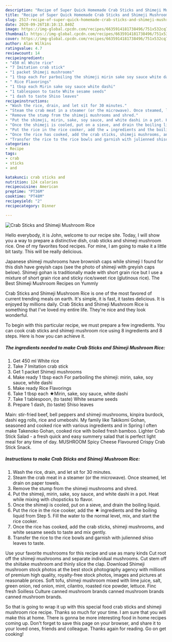 ```yaml
---
description: "Recipe of Super Quick Homemade Crab Sticks and Shimeji Mushroom Rice"
title: "Recipe of Super Quick Homemade Crab Sticks and Shimeji Mushroom Rice"
slug: 2517-recipe-of-super-quick-homemade-crab-sticks-and-shimeji-mushroom-rice
date: 2020-09-26T18:10:13.840Z
image: https://img-global.cpcdn.com/recipes/6635914181738496/751x532cq70/crab-sticks-and-shimeji-mushroom-rice-recipe-main-photo.jpg
thumbnail: https://img-global.cpcdn.com/recipes/6635914181738496/751x532cq70/crab-sticks-and-shimeji-mushroom-rice-recipe-main-photo.jpg
cover: https://img-global.cpcdn.com/recipes/6635914181738496/751x532cq70/crab-sticks-and-shimeji-mushroom-rice-recipe-main-photo.jpg
author: Alan Wilkins
ratingvalue: 4.7
reviewcount: 14
recipeingredient:
- "450 ml White rice"
- "7 Imitation crab stick"
- "1 packet Shimeji mushrooms"
- "1 tbsp each For parboiling the shimeji mirin sake soy sauce white dashi"
- " Rice Flavorings"
- "1 tbsp each Mirin sake soy sauce white dashi"
- "1 tablespoon to taste White sesame seeds"
- "1 dash to taste Shiso leaves"
recipeinstructions:
- "Wash the rice, drain, and let sit for 30 minutes."
- "Steam the crab meat in a steamer (or the microwave). Once steamed, let drain on paper towels."
- "Remove the stump from the shimeji mushrooms and shred."
- "Put the shimeji, mirin, sake, soy sauce, and white dashi in a pot. Heat while mixing with chopsticks to flavor."
- "Once the shimeji is cooled, put on a sieve, and drain the boiling liquid."
- "Put the rice in the rice cooker, add the ★ ingredients and the boiling liquid from Step 5. Fill the water to the normal level, mix, and start the rice cooker."
- "Once the rice has cooked, add the crab sticks, shimeji mushrooms, and white sesame seeds to taste and mix gently."
- "Transfer the rice to the rice bowls and garnish with julienned shiso leaves to taste."
categories:
- Recipe
tags:
- crab
- sticks
- and

katakunci: crab sticks and 
nutrition: 124 calories
recipecuisine: American
preptime: "PT36M"
cooktime: "PT48M"
recipeyield: "2"
recipecategory: Dinner

---
```



![Crab Sticks and Shimeji Mushroom Rice](https://img-global.cpcdn.com/recipes/6635914181738496/751x532cq70/crab-sticks-and-shimeji-mushroom-rice-recipe-main-photo.jpg)

Hello everybody, it is John, welcome to our recipe site. Today, I will show you a way to prepare a distinctive dish, crab sticks and shimeji mushroom rice. One of my favorites food recipes. For mine, I am going to make it a little bit tasty. This will be really delicious.

Japanese shimeji mushrooms have brownish caps while shimeji I found for this dish have greyish caps (see the photo of shimeji with greyish caps below). Shimeji gohan is traditionally made with short grain rice but I use a mixture of short grain rice and sticky rice/sweet rice (glutinous rice). The Best Shimeji Mushroom Recipes on Yummly

Crab Sticks and Shimeji Mushroom Rice is one of the most favored of current trending meals on earth. It's simple, it is fast, it tastes delicious. It is enjoyed by millions daily. Crab Sticks and Shimeji Mushroom Rice is something that I've loved my entire life. They're nice and they look wonderful.


To begin with this particular recipe, we must prepare a few ingredients. You can cook crab sticks and shimeji mushroom rice using 8 ingredients and 8 steps. Here is how you can achieve it.

<!--inarticleads1-->

##### The ingredients needed to make Crab Sticks and Shimeji Mushroom Rice:

1. Get 450 ml White rice
1. Take 7 Imitation crab stick
1. Get 1 packet Shimeji mushrooms
1. Make ready 1 tbsp each For parboiling the shimeji: mirin, sake, soy sauce, white dashi
1. Make ready  Rice Flavorings
1. Take 1 tbsp each ★Mirin, sake, soy sauce, white dashi
1. Take 1 tablespoon, (to taste) White sesame seeds
1. Prepare 1 dash, (to taste) Shiso leaves


Main: stir-fried beef, bell peppers and shimeji mushrooms, kinpira burdock, dashi egg rolls, rice and umeboshi. My family like Takikomi Gohan, seasoned and cooked rice with various ingredients and in Spring I often make Takenoko Gohan, cooked rice with boiled fresh bamboo. Lighter Crab Stick Salad - a fresh quick and easy summery salad that is perfect light meal for any time of day. MUSHROOM Spicy Cheese Flavoured Crispy Crab Stick Snack. 

<!--inarticleads2-->

##### Instructions to make Crab Sticks and Shimeji Mushroom Rice:

1. Wash the rice, drain, and let sit for 30 minutes.
1. Steam the crab meat in a steamer (or the microwave). Once steamed, let drain on paper towels.
1. Remove the stump from the shimeji mushrooms and shred.
1. Put the shimeji, mirin, sake, soy sauce, and white dashi in a pot. Heat while mixing with chopsticks to flavor.
1. Once the shimeji is cooled, put on a sieve, and drain the boiling liquid.
1. Put the rice in the rice cooker, add the ★ ingredients and the boiling liquid from Step 5. Fill the water to the normal level, mix, and start the rice cooker.
1. Once the rice has cooked, add the crab sticks, shimeji mushrooms, and white sesame seeds to taste and mix gently.
1. Transfer the rice to the rice bowls and garnish with julienned shiso leaves to taste.


Use your favorite mushrooms for this recipe and use as many kinds Cut root off the shimeji mushrooms and separate individual mushrooms. Cut stem off the shiitake mushroom and thinly slice the clap. Download Shimeji mushroom stock photos at the best stock photography agency with millions of premium high quality, royalty-free stock photos, images and pictures at reasonable prices. Soft tofu, shimeji mushroom mixed with lime juice, salt, green onion, red onion, mint, cilantro, roasted rice powder, lettuce. Finc fresh Soilless Culture canned mushroom brands canned mushroom brands canned mushroom brands. 

So that is going to wrap it up with this special food crab sticks and shimeji mushroom rice recipe. Thanks so much for your time. I am sure that you will make this at home. There is gonna be more interesting food in home recipes coming up. Don't forget to save this page on your browser, and share it to your loved ones, friends and colleague. Thanks again for reading. Go on get cooking!
